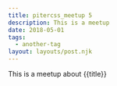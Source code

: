 ```yaml
---
title: pitercss_meetup 5
description: This is a meetup
date: 2018-05-01
tags:
  - another-tag
layout: layouts/post.njk
---
```

 This is a meetup about {{title}}
